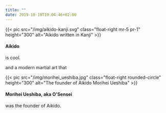 ```yaml
---
title: ""
date: 2019-10-10T19:04:46+02:00
---
```


<div class="overflow-hidden mb-5">
  {{< pic src="/img/aikido-kanji.svg" class="float-right mr-5 pr-1" height="300" alt="Aikido written in Kanji" >}}
  
  <h4 class="border-3">Aikido</h4>

<p>
is cool.
</p><p>
and a modern martial art that 
</p>
</div>

<div class="overflow-hidden mb-5">
  {{< pic src="/img/morihei_ueshiba.jpg" class="float-right rounded-circle" height="300" alt="The founder of Aikido Morihei Ueshiba" >}}
  
  <h4 class="border-3">Morihei Ueshiba, aka O'Sensei</h4>

<p>
was the founder of Aikido.
</p>
</div>
